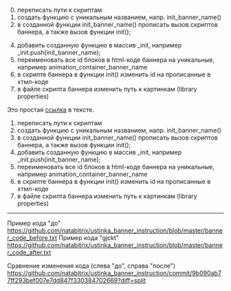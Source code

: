 0. переписать пути к скриптам
0. создать функцию с уникальным названием, напр. init_banner_name()
0. в созданной функции init_banner_name() прописать вызов скриптов баннера, а также вызов функции init();
4) добавить созданную функцию в массив _init, например _init.push(init_banner_name);
5) переименовать все id блоков в html-коде баннера на уникальные, например animation_container_banner_name
6) в скрипте баннера в функции init() изменить id на прописанные в хтмл-коде
7) в файле скрипта баннера изменить путь к картинкам (library properties)

Это простая [ссылка](https://gist.github.com/neretin-trike/) в тексте.

<ol>
    <li>переписать пути к скриптам</li>
    <li>создать функцию с уникальным названием, напр. init_banner_name()</li>
    <li>в созданной функции init_banner_name() прописать вызов скриптов баннера, а также вызов функции init();</li>
    <li>добавить созданную функцию в массив _init, например _init.push(init_banner_name);</li>
    <li>переименовать все id блоков в html-коде баннера на уникальные, например animation_container_banner_name</li>
    <li>в скрипте баннера в функции init() изменить id на прописанные в хтмл-коде</li>
    <li>в файле скрипта баннера изменить путь к картинкам (library properties)</li>
</ol>

----------------------

Пример кода "до" https://github.com/natabitrix/ustinka_banner_instruction/blob/master/banner_code_before.txt
Пример кода "gjckt" https://github.com/natabitrix/ustinka_banner_instruction/blob/master/banner_code_after.txt

Сравнение изменения кода (слева "до", справа "после")
https://github.com/natabitrix/ustinka_banner_instruction/commit/9b090ab77ff293bef007e7dd847f330384702669?diff=split
